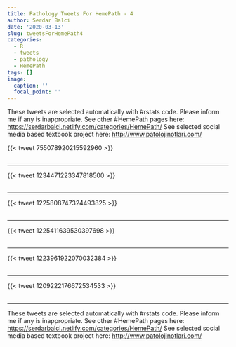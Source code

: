 ```yaml
---
title: Pathology Tweets For HemePath - 4
author: Serdar Balci
date: '2020-03-13'
slug: tweetsForHemePath4
categories:
  - R
  - tweets
  - pathology
  - HemePath
tags: []
image:
  caption: ''
  focal_point: ''
---
```



These tweets are selected automatically with #rstats code. Please inform me if any is inappropriate.
See other #HemePath pages here: https://serdarbalci.netlify.com/categories/HemePath/ 
See selected social media based textbook project here: http://www.patolojinotlari.com/

{{< tweet 755078920215592960 >}}
<br>
<br>
<hr>
{{< tweet 1234471223347818500 >}}
<br>
<br>
<hr>
{{< tweet 1225808747324493825 >}}
<br>
<br>
<hr>
{{< tweet 1225411639530397698 >}}
<br>
<br>
<hr>
{{< tweet 1223961922070032384 >}}
<br>
<br>
<hr>
{{< tweet 1209222176672534533 >}}
<br>
<br>
<hr>


These tweets are selected automatically with #rstats code. Please inform me if any is inappropriate.
See other #HemePath pages here: https://serdarbalci.netlify.com/categories/HemePath/ 
See selected social media based textbook project here: http://www.patolojinotlari.com/
